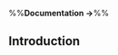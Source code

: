 <link rel="stylesheet" href="{{baseUrl}}/css/textbook.css">

<div class="website-content">

%%**Documentation &rarr;**%%

## Introduction

<div id="main">

<include src="what/embed.md" />

</div>

</div>
